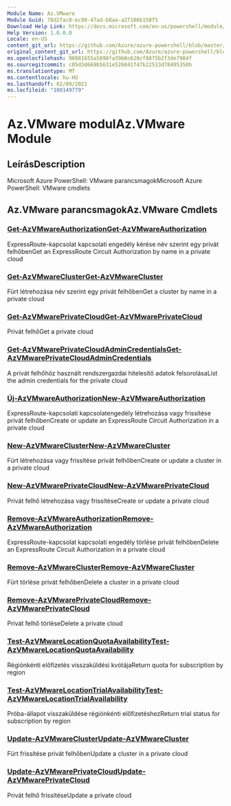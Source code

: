 ```yaml
---
Module Name: Az.VMware
Module Guid: 78d2fac8-ec90-47ad-b8aa-a27106b158f5
Download Help Link: https://docs.microsoft.com/en-us/powershell/module/az.vmware
Help Version: 1.0.0.0
Locale: en-US
content_git_url: https://github.com/Azure/azure-powershell/blob/master/src/VMware/help/Az.VMware.md
original_content_git_url: https://github.com/Azure/azure-powershell/blob/master/src/VMware/help/Az.VMware.md
ms.openlocfilehash: 98081655a5898fa39b8c628cf8875b2f3de7984f
ms.sourcegitcommit: c05d3d669b5631e526841f47b22513d78495350b
ms.translationtype: MT
ms.contentlocale: hu-HU
ms.lasthandoff: 02/09/2021
ms.locfileid: "100149779"
---
```

# <span data-ttu-id="1dda6-101">Az.VMware modul</span><span class="sxs-lookup"><span data-stu-id="1dda6-101">Az.VMware Module</span></span>
## <span data-ttu-id="1dda6-102">Leírás</span><span class="sxs-lookup"><span data-stu-id="1dda6-102">Description</span></span>
<span data-ttu-id="1dda6-103">Microsoft Azure PowerShell: VMware parancsmagok</span><span class="sxs-lookup"><span data-stu-id="1dda6-103">Microsoft Azure PowerShell: VMware cmdlets</span></span>

## <span data-ttu-id="1dda6-104">Az.VMware parancsmagok</span><span class="sxs-lookup"><span data-stu-id="1dda6-104">Az.VMware Cmdlets</span></span>
### [<span data-ttu-id="1dda6-105">Get-AzVMwareAuthorization</span><span class="sxs-lookup"><span data-stu-id="1dda6-105">Get-AzVMwareAuthorization</span></span>](Get-AzVMwareAuthorization.md)
<span data-ttu-id="1dda6-106">ExpressRoute-kapcsolat kapcsolati engedély kérése név szerint egy privát felhőben</span><span class="sxs-lookup"><span data-stu-id="1dda6-106">Get an ExpressRoute Circuit Authorization by name in a private cloud</span></span>

### [<span data-ttu-id="1dda6-107">Get-AzVMwareCluster</span><span class="sxs-lookup"><span data-stu-id="1dda6-107">Get-AzVMwareCluster</span></span>](Get-AzVMwareCluster.md)
<span data-ttu-id="1dda6-108">Fürt létrehozása név szerint egy privát felhőben</span><span class="sxs-lookup"><span data-stu-id="1dda6-108">Get a cluster by name in a private cloud</span></span>

### [<span data-ttu-id="1dda6-109">Get-AzVMwarePrivateCloud</span><span class="sxs-lookup"><span data-stu-id="1dda6-109">Get-AzVMwarePrivateCloud</span></span>](Get-AzVMwarePrivateCloud.md)
<span data-ttu-id="1dda6-110">Privát felhő</span><span class="sxs-lookup"><span data-stu-id="1dda6-110">Get a private cloud</span></span>

### [<span data-ttu-id="1dda6-111">Get-AzVMwarePrivateCloudAdminCredentials</span><span class="sxs-lookup"><span data-stu-id="1dda6-111">Get-AzVMwarePrivateCloudAdminCredentials</span></span>](Get-AzVMwarePrivateCloudAdminCredentials.md)
<span data-ttu-id="1dda6-112">A privát felhőhöz használt rendszergazdai hitelesítő adatok felsorolása</span><span class="sxs-lookup"><span data-stu-id="1dda6-112">List the admin credentials for the private cloud</span></span>

### [<span data-ttu-id="1dda6-113">Új-AzVMwareAuthorization</span><span class="sxs-lookup"><span data-stu-id="1dda6-113">New-AzVMwareAuthorization</span></span>](New-AzVMwareAuthorization.md)
<span data-ttu-id="1dda6-114">ExpressRoute-kapcsolati kapcsolatengedély létrehozása vagy frissítése privát felhőben</span><span class="sxs-lookup"><span data-stu-id="1dda6-114">Create or update an ExpressRoute Circuit Authorization in a private cloud</span></span>

### [<span data-ttu-id="1dda6-115">New-AzVMwareCluster</span><span class="sxs-lookup"><span data-stu-id="1dda6-115">New-AzVMwareCluster</span></span>](New-AzVMwareCluster.md)
<span data-ttu-id="1dda6-116">Fürt létrehozása vagy frissítése privát felhőben</span><span class="sxs-lookup"><span data-stu-id="1dda6-116">Create or update a cluster in a private cloud</span></span>

### [<span data-ttu-id="1dda6-117">New-AzVMwarePrivateCloud</span><span class="sxs-lookup"><span data-stu-id="1dda6-117">New-AzVMwarePrivateCloud</span></span>](New-AzVMwarePrivateCloud.md)
<span data-ttu-id="1dda6-118">Privát felhő létrehozása vagy frissítése</span><span class="sxs-lookup"><span data-stu-id="1dda6-118">Create or update a private cloud</span></span>

### [<span data-ttu-id="1dda6-119">Remove-AzVMwareAuthorization</span><span class="sxs-lookup"><span data-stu-id="1dda6-119">Remove-AzVMwareAuthorization</span></span>](Remove-AzVMwareAuthorization.md)
<span data-ttu-id="1dda6-120">ExpressRoute-kapcsolat kapcsolati engedély törlése privát felhőben</span><span class="sxs-lookup"><span data-stu-id="1dda6-120">Delete an ExpressRoute Circuit Authorization in a private cloud</span></span>

### [<span data-ttu-id="1dda6-121">Remove-AzVMwareCluster</span><span class="sxs-lookup"><span data-stu-id="1dda6-121">Remove-AzVMwareCluster</span></span>](Remove-AzVMwareCluster.md)
<span data-ttu-id="1dda6-122">Fürt törlése privát felhőben</span><span class="sxs-lookup"><span data-stu-id="1dda6-122">Delete a cluster in a private cloud</span></span>

### [<span data-ttu-id="1dda6-123">Remove-AzVMwarePrivateCloud</span><span class="sxs-lookup"><span data-stu-id="1dda6-123">Remove-AzVMwarePrivateCloud</span></span>](Remove-AzVMwarePrivateCloud.md)
<span data-ttu-id="1dda6-124">Privát felhő törlése</span><span class="sxs-lookup"><span data-stu-id="1dda6-124">Delete a private cloud</span></span>

### [<span data-ttu-id="1dda6-125">Test-AzVMwareLocationQuotaAvailability</span><span class="sxs-lookup"><span data-stu-id="1dda6-125">Test-AzVMwareLocationQuotaAvailability</span></span>](Test-AzVMwareLocationQuotaAvailability.md)
<span data-ttu-id="1dda6-126">Régiónkénti előfizetés visszaküldési kvótája</span><span class="sxs-lookup"><span data-stu-id="1dda6-126">Return quota for subscription by region</span></span>

### [<span data-ttu-id="1dda6-127">Test-AzVMwareLocationTrialAvailability</span><span class="sxs-lookup"><span data-stu-id="1dda6-127">Test-AzVMwareLocationTrialAvailability</span></span>](Test-AzVMwareLocationTrialAvailability.md)
<span data-ttu-id="1dda6-128">Próba-állapot visszaküldése régiónkénti előfizetéshez</span><span class="sxs-lookup"><span data-stu-id="1dda6-128">Return trial status for subscription by region</span></span>

### [<span data-ttu-id="1dda6-129">Update-AzVMwareCluster</span><span class="sxs-lookup"><span data-stu-id="1dda6-129">Update-AzVMwareCluster</span></span>](Update-AzVMwareCluster.md)
<span data-ttu-id="1dda6-130">Fürt frissítése privát felhőben</span><span class="sxs-lookup"><span data-stu-id="1dda6-130">Update a cluster in a private cloud</span></span>

### [<span data-ttu-id="1dda6-131">Update-AzVMwarePrivateCloud</span><span class="sxs-lookup"><span data-stu-id="1dda6-131">Update-AzVMwarePrivateCloud</span></span>](Update-AzVMwarePrivateCloud.md)
<span data-ttu-id="1dda6-132">Privát felhő frissítése</span><span class="sxs-lookup"><span data-stu-id="1dda6-132">Update a private cloud</span></span>

